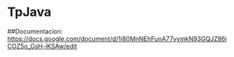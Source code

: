 # TpJava
##Documentacion:
https://docs.google.com/document/d/1i80MnNEhFunA77vymkN93GQJZ86iCOZ5o_GsH-iKSAw/edit
